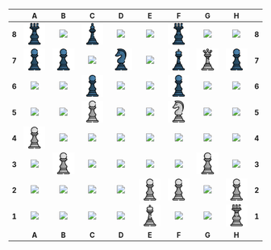 
|   | A | B | C | D | E | F | G | H |   |
|---|:-:|:-:|:-:|:-:|:-:|:-:|:-:|:-:|:-:|
| **8** | <img src="https://raw.githubusercontent.com/milaabl/readme-chess/master/img/black/rook.png" width=50px> | <img src="https://raw.githubusercontent.com/milaabl/readme-chess/master/img/blank.png" width=50px> | <img src="https://raw.githubusercontent.com/milaabl/readme-chess/master/img/black/bishop.png" width=50px> | <img src="https://raw.githubusercontent.com/milaabl/readme-chess/master/img/blank.png" width=50px> | <img src="https://raw.githubusercontent.com/milaabl/readme-chess/master/img/blank.png" width=50px> | <img src="https://raw.githubusercontent.com/milaabl/readme-chess/master/img/black/rook.png" width=50px> | <img src="https://raw.githubusercontent.com/milaabl/readme-chess/master/img/blank.png" width=50px> | <img src="https://raw.githubusercontent.com/milaabl/readme-chess/master/img/blank.png" width=50px> | **8** |
| **7** | <img src="https://raw.githubusercontent.com/milaabl/readme-chess/master/img/black/pawn.png" width=50px> | <img src="https://raw.githubusercontent.com/milaabl/readme-chess/master/img/black/pawn.png" width=50px> | <img src="https://raw.githubusercontent.com/milaabl/readme-chess/master/img/blank.png" width=50px> | <img src="https://raw.githubusercontent.com/milaabl/readme-chess/master/img/black/knight.png" width=50px> | <img src="https://raw.githubusercontent.com/milaabl/readme-chess/master/img/blank.png" width=50px> | <img src="https://raw.githubusercontent.com/milaabl/readme-chess/master/img/black/king.png" width=50px> | <img src="https://raw.githubusercontent.com/milaabl/readme-chess/master/img/white/queen.png" width=50px> | <img src="https://raw.githubusercontent.com/milaabl/readme-chess/master/img/black/pawn.png" width=50px> | **7** |
| **6** | <img src="https://raw.githubusercontent.com/milaabl/readme-chess/master/img/blank.png" width=50px> | <img src="https://raw.githubusercontent.com/milaabl/readme-chess/master/img/blank.png" width=50px> | <img src="https://raw.githubusercontent.com/milaabl/readme-chess/master/img/black/pawn.png" width=50px> | <img src="https://raw.githubusercontent.com/milaabl/readme-chess/master/img/blank.png" width=50px> | <img src="https://raw.githubusercontent.com/milaabl/readme-chess/master/img/blank.png" width=50px> | <img src="https://raw.githubusercontent.com/milaabl/readme-chess/master/img/black/pawn.png" width=50px> | <img src="https://raw.githubusercontent.com/milaabl/readme-chess/master/img/blank.png" width=50px> | <img src="https://raw.githubusercontent.com/milaabl/readme-chess/master/img/blank.png" width=50px> | **6** |
| **5** | <img src="https://raw.githubusercontent.com/milaabl/readme-chess/master/img/blank.png" width=50px> | <img src="https://raw.githubusercontent.com/milaabl/readme-chess/master/img/blank.png" width=50px> | <img src="https://raw.githubusercontent.com/milaabl/readme-chess/master/img/white/pawn.png" width=50px> | <img src="https://raw.githubusercontent.com/milaabl/readme-chess/master/img/blank.png" width=50px> | <img src="https://raw.githubusercontent.com/milaabl/readme-chess/master/img/blank.png" width=50px> | <img src="https://raw.githubusercontent.com/milaabl/readme-chess/master/img/white/knight.png" width=50px> | <img src="https://raw.githubusercontent.com/milaabl/readme-chess/master/img/blank.png" width=50px> | <img src="https://raw.githubusercontent.com/milaabl/readme-chess/master/img/blank.png" width=50px> | **5** |
| **4** | <img src="https://raw.githubusercontent.com/milaabl/readme-chess/master/img/white/pawn.png" width=50px> | <img src="https://raw.githubusercontent.com/milaabl/readme-chess/master/img/blank.png" width=50px> | <img src="https://raw.githubusercontent.com/milaabl/readme-chess/master/img/blank.png" width=50px> | <img src="https://raw.githubusercontent.com/milaabl/readme-chess/master/img/blank.png" width=50px> | <img src="https://raw.githubusercontent.com/milaabl/readme-chess/master/img/blank.png" width=50px> | <img src="https://raw.githubusercontent.com/milaabl/readme-chess/master/img/blank.png" width=50px> | <img src="https://raw.githubusercontent.com/milaabl/readme-chess/master/img/blank.png" width=50px> | <img src="https://raw.githubusercontent.com/milaabl/readme-chess/master/img/blank.png" width=50px> | **4** |
| **3** | <img src="https://raw.githubusercontent.com/milaabl/readme-chess/master/img/blank.png" width=50px> | <img src="https://raw.githubusercontent.com/milaabl/readme-chess/master/img/white/pawn.png" width=50px> | <img src="https://raw.githubusercontent.com/milaabl/readme-chess/master/img/blank.png" width=50px> | <img src="https://raw.githubusercontent.com/milaabl/readme-chess/master/img/blank.png" width=50px> | <img src="https://raw.githubusercontent.com/milaabl/readme-chess/master/img/blank.png" width=50px> | <img src="https://raw.githubusercontent.com/milaabl/readme-chess/master/img/blank.png" width=50px> | <img src="https://raw.githubusercontent.com/milaabl/readme-chess/master/img/white/pawn.png" width=50px> | <img src="https://raw.githubusercontent.com/milaabl/readme-chess/master/img/blank.png" width=50px> | **3** |
| **2** | <img src="https://raw.githubusercontent.com/milaabl/readme-chess/master/img/blank.png" width=50px> | <img src="https://raw.githubusercontent.com/milaabl/readme-chess/master/img/blank.png" width=50px> | <img src="https://raw.githubusercontent.com/milaabl/readme-chess/master/img/blank.png" width=50px> | <img src="https://raw.githubusercontent.com/milaabl/readme-chess/master/img/blank.png" width=50px> | <img src="https://raw.githubusercontent.com/milaabl/readme-chess/master/img/white/pawn.png" width=50px> | <img src="https://raw.githubusercontent.com/milaabl/readme-chess/master/img/white/pawn.png" width=50px> | <img src="https://raw.githubusercontent.com/milaabl/readme-chess/master/img/blank.png" width=50px> | <img src="https://raw.githubusercontent.com/milaabl/readme-chess/master/img/white/pawn.png" width=50px> | **2** |
| **1** | <img src="https://raw.githubusercontent.com/milaabl/readme-chess/master/img/blank.png" width=50px> | <img src="https://raw.githubusercontent.com/milaabl/readme-chess/master/img/blank.png" width=50px> | <img src="https://raw.githubusercontent.com/milaabl/readme-chess/master/img/blank.png" width=50px> | <img src="https://raw.githubusercontent.com/milaabl/readme-chess/master/img/blank.png" width=50px> | <img src="https://raw.githubusercontent.com/milaabl/readme-chess/master/img/white/king.png" width=50px> | <img src="https://raw.githubusercontent.com/milaabl/readme-chess/master/img/blank.png" width=50px> | <img src="https://raw.githubusercontent.com/milaabl/readme-chess/master/img/blank.png" width=50px> | <img src="https://raw.githubusercontent.com/milaabl/readme-chess/master/img/white/rook.png" width=50px> | **1** |
|   | **A** | **B** | **C** | **D** | **E** | **F** | **G** | **H** |   |
